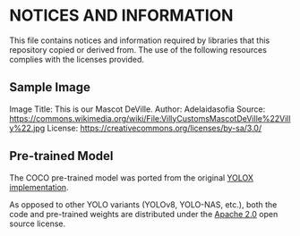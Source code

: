 # NOTICES AND INFORMATION

This file contains notices and information required by libraries that this repository copied or derived from. The use of the following resources complies with the licenses provided.

## Sample Image

Image Title: This is our Mascot DeVille.
Author: Adelaidasofia
Source: https://commons.wikimedia.org/wiki/File:VillyCustomsMascotDeVille%22Villy%22.jpg
License: https://creativecommons.org/licenses/by-sa/3.0/

## Pre-trained Model

The COCO pre-trained model was ported from the original [YOLOX implementation](https://github.com/Megvii-BaseDetection/YOLOX).

As opposed to other YOLO variants (YOLOv8, YOLO-NAS, etc.), both the code and pre-trained weights are distributed under the [Apache 2.0](https://github.com/Megvii-BaseDetection/YOLOX/blob/main/LICENSE) open source license.
